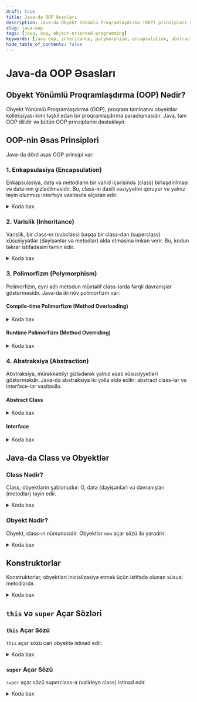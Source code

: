 ```yaml
---
draft: true
title: Java-da OOP Əsasları
description: Java-da Obyekt Yönümlü Proqramlaşdırma (OOP) prinsipləri və konseptləri
slug: java-oop
tags: [java, oop, object-oriented-programming]
keywords: [java oop, inheritance, polymorphism, encapsulation, abstraction]
hide_table_of_contents: false
---
```


# Java-da OOP Əsasları

## Obyekt Yönümlü Proqramlaşdırma (OOP) Nədir?

Obyekt Yönümlü Proqramlaşdırma (OOP), proqram təminatını obyektlər kolleksiyası kimi təşkil edən bir proqramlaşdırma paradiqmasıdır. Java, tam OOP dilidir və bütün OOP prinsiplərini dəstəkləyir.

## OOP-nin Əsas Prinsipləri

Java-da dörd əsas OOP prinsipi var:

### 1. Enkapsulasiya (Encapsulation)

Enkapsulasiya, data və metodların bir vahid içərisində (class) birləşdirilməsi və data-nın gizlədilməsidir. Bu, class-ın daxili vəziyyətini qoruyur və yalnız təyin olunmuş interfeys vasitəsilə əlçatan edir.


<details>
<summary>Koda bax</summary>

```java
public class Student {
    // Private dəyişənlər (data gizlədilməsi)
    private String name;
    private int age;
    
    // Public getter və setter metodları (kontrollü giriş)
    public String getName() {
        return name;
    }
    
    public void setName(String name) {
        this.name = name;
    }
    
    public int getAge() {
        return age;
    }
    
    public void setAge(int age) {
        if (age > 0) {  // Data validasiyası
            this.age = age;
        }
    }
}
```
</details>

### 2. Varislik (Inheritance)

Varislik, bir class-ın (subclass) başqa bir class-dan (superclass) xüsusiyyətlər (dəyişənlər və metodlar) əldə etməsinə imkan verir. Bu, kodun təkrar istifadəsini təmin edir.


<details>
<summary>Koda bax</summary>

```java
// Superclass (Valideyn class)
public class Animal {
    protected String name;
    
    public void eat() {
        System.out.println(name + " yemək yeyir.");
    }
    
    public void sleep() {
        System.out.println(name + " yatır.");
    }
}

// Subclass (Törəmə class)
public class Dog extends Animal {
    public Dog(String name) {
        this.name = name;
    }
    
    public void bark() {
        System.out.println(name + " hürür.");
    }
}

// İstifadə
public class Main {
    public static void main(String[] args) {
        Dog dog = new Dog("Rex");
        dog.eat();   // Animal class-dan miras alınmış metod
        dog.sleep(); // Animal class-dan miras alınmış metod
        dog.bark();  // Dog class-ına məxsus metod
    }
}
```
</details>

### 3. Polimorfizm (Polymorphism)

Polimorfizm, eyni adlı metodun müxtəlif class-larda fərqli davranışlar göstərməsidir. Java-da iki növ polimorfizm var:

#### Compile-time Polimorfizm (Method Overloading)


<details>
<summary>Koda bax</summary>

```java
public class Calculator {
    // Method overloading - eyni adlı, fərqli parametrli metodlar
    public int add(int a, int b) {
        return a + b;
    }
    
    public double add(double a, double b) {
        return a + b;
    }
    
    public int add(int a, int b, int c) {
        return a + b + c;
    }
}
```
</details>

#### Runtime Polimorfizm (Method Overriding)


<details>
<summary>Koda bax</summary>

```java
// Superclass
public class Shape {
    public void draw() {
        System.out.println("Şəkil çəkilir");
    }
}

// Subclass 1
public class Circle extends Shape {
    @Override
    public void draw() {
        System.out.println("Dairə çəkilir");
    }
}

// Subclass 2
public class Rectangle extends Shape {
    @Override
    public void draw() {
        System.out.println("Düzbucaqlı çəkilir");
    }
}

// İstifadə
public class Main {
    public static void main(String[] args) {
        Shape shape1 = new Circle();      // Upcasting
        Shape shape2 = new Rectangle();   // Upcasting
        
        shape1.draw();  // "Dairə çəkilir" çap edir
        shape2.draw();  // "Düzbucaqlı çəkilir" çap edir
    }
}
```
</details>

### 4. Abstraksiya (Abstraction)

Abstraksiya, mürəkkəbliyi gizlədərək yalnız əsas xüsusiyyətləri göstərməkdir. Java-da abstraksiya iki yolla əldə edilir: abstract class-lar və interface-lər vasitəsilə.

#### Abstract Class


<details>
<summary>Koda bax</summary>

```java
// Abstract class
public abstract class Vehicle {
    protected String brand;
    
    public Vehicle(String brand) {
        this.brand = brand;
    }
    
    // Abstract metod (implementasiya yoxdur)
    public abstract void move();
    
    // Konkret metod (implementasiya var)
    public void displayBrand() {
        System.out.println("Marka: " + brand);
    }
}

// Konkret subclass
public class Car extends Vehicle {
    public Car(String brand) {
        super(brand);
    }
    
    // Abstract metodun implementasiyası
    @Override
    public void move() {
        System.out.println(brand + " avtomobili hərəkət edir.");
    }
}
```
</details>

#### Interface


<details>
<summary>Koda bax</summary>

```java
// Interface
public interface Drawable {
    void draw();  // Bütün metodlar default olaraq abstract-dır
    
    // Java 8-dən sonra default metodlar da əlavə edilə bilər
    default void display() {
        System.out.println("Obyekt göstərilir");
    }
}

// Interface-i implement edən class
public class Circle implements Drawable {
    private double radius;
    
    public Circle(double radius) {
        this.radius = radius;
    }
    
    // Interface metodunun implementasiyası
    @Override
    public void draw() {
        System.out.println("Radius " + radius + " olan dairə çəkilir");
    }
}
```
</details>

## Java-da Class və Obyektlər

### Class Nədir?

Class, obyektlərin şablonudur. O, data (dəyişənlər) və davranışları (metodlar) təyin edir.


<details>
<summary>Koda bax</summary>

```java
public class Person {
    // Dəyişənlər (data)
    private String name;
    private int age;
    
    // Konstruktor
    public Person(String name, int age) {
        this.name = name;
        this.age = age;
    }
    
    // Metodlar (davranışlar)
    public void introduce() {
        System.out.println("Salam, mənim adım " + name + " və " + age + " yaşım var.");
    }
    
    // Getter və Setter metodları
    public String getName() {
        return name;
    }
    
    public void setName(String name) {
        this.name = name;
    }
    
    public int getAge() {
        return age;
    }
    
    public void setAge(int age) {
        this.age = age;
    }
}
```
</details>

### Obyekt Nədir?

Obyekt, class-ın nümunəsidir. Obyektlər `new` açar sözü ilə yaradılır.


<details>
<summary>Koda bax</summary>

```java
public class Main {
    public static void main(String[] args) {
        // Person class-ının obyektlərini yaratmaq
        Person person1 = new Person("Əli", 25);
        Person person2 = new Person("Ayşə", 30);
        
        // Obyektlərin metodlarını çağırmaq
        person1.introduce();  // "Salam, mənim adım Əli və 25 yaşım var." çap edir
        person2.introduce();  // "Salam, mənim adım Ayşə və 30 yaşım var." çap edir
        
        // Getter və setter metodlarından istifadə
        person1.setAge(26);
        System.out.println(person1.getName() + " indi " + person1.getAge() + " yaşındadır.");
    }
}
```
</details>

## Konstruktorlar

Konstruktorlar, obyektləri inicializasiya etmək üçün istifadə olunan xüsusi metodlardır.


<details>
<summary>Koda bax</summary>

```java
public class Box {
    private double width;
    private double height;
    private double depth;
    
    // Parametrsiz konstruktor (default)
    public Box() {
        width = 1;
        height = 1;
        depth = 1;
    }
    
    // Parametrli konstruktor
    public Box(double width, double height, double depth) {
        this.width = width;
        this.height = height;
        this.depth = depth;
    }
    
    // Bir parametrli konstruktor (kub)
    public Box(double side) {
        this.width = side;
        this.height = side;
        this.depth = side;
    }
    
    // Metod
    public double volume() {
        return width * height * depth;
    }
}
```
</details>

## `this` və `super` Açar Sözləri

### `this` Açar Sözü

`this` açar sözü cari obyektə istinad edir.


<details>
<summary>Koda bax</summary>

```java
public class Person {
    private String name;
    
    public Person(String name) {
        this.name = name;  // this.name - class dəyişəni, name - parametr
    }
    
    public void printDetails() {
        System.out.println("Ad: " + this.name);
    }
}
```
</details>

### `super` Açar Sözü

`super` açar sözü superclass-a (valideyn class) istinad edir.


<details>
<summary>Koda bax</summary>

```java
public class Animal {
    protected String type;
    
    public Animal(String type) {
        this.type = type;
    }
    
    public void makeSound() {
        System.out.println("Heyvan səs çıxarır");
    }
}

public class Cat extends Animal {
    private String name;
    
    public Cat(String name) {
        super("Pişik");  // Superclass konstruktorunu çağırır
        this.name = name;
    }
    
    @Override
    public void makeSound() {
        super.makeSound();  // Superclass metodunu çağırır
        System.out.println(name + " miyoldayır");
    }
}
```
</details>

